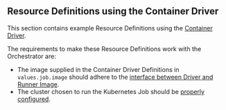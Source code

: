 ## Resource Definitions using the Container Driver

This section contains example Resource Definitions using the [Container Driver](https://developer.humanitec.com/integration-and-extensions/drivers/generic-drivers/container).

The requirements to make these Resource Definitions work with the Orchestrator are:

* The image supplied in the Container Driver Definitions in `values.job.image` should adhere to the [interface between Driver and Runner Image](https://developer.humanitec.com/integration-and-extensions/drivers/generic-drivers/container/#contract-between-container-driver-and-runner-image).
* The cluster chosen to run the Kubernetes Job should be [properly configured](https://developer.humanitec.com/integration-and-extensions/drivers/generic-drivers/container/#cluster-object).
